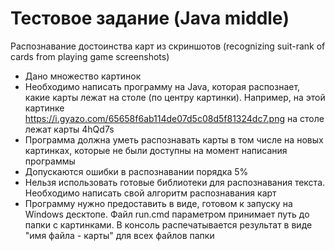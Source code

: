 # Тестовое задание (Java middle) 
Распознавание достоинства карт из скриншотов (recognizing suit-rank of cards from playing game screenshots)

- Дано множество картинок
- Необходимо написать программу на Java, которая распознает, какие карты лежат на столе (по центру картинки). Например, на этой картинке https://i.gyazo.com/65658f6ab114de07d5c08d5f81324dc7.png на столе лежат карты 4hQd7s
- Программа должна уметь распознавать карты в том числе на новых картинках, которые не были доступны на момент написания программы
- Допускаются ошибки в распознавании порядка 5%
- Нельзя использовать готовые библиотеки для распознавания текста. Необходимо написать свой алгоритм распознавания карт
- Программу нужно предоставить в виде, готовом к запуску на Windows десктопе. Файл run.cmd параметром принимает путь до папки с картинками. В консоль распечатывается результат в виде "имя файла - карты" для всех файлов папки
